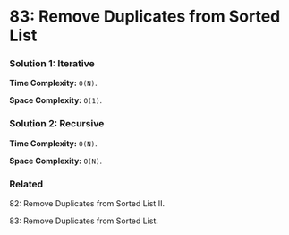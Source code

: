 # 83: Remove Duplicates from Sorted List

### Solution 1: Iterative
**Time Complexity:** `O(N)`.

**Space Complexity:** `O(1)`.

### Solution 2: Recursive
**Time Complexity:** `O(N)`.

**Space Complexity:** `O(N)`.

### Related
82: Remove Duplicates from Sorted List II.

83: Remove Duplicates from Sorted List.
